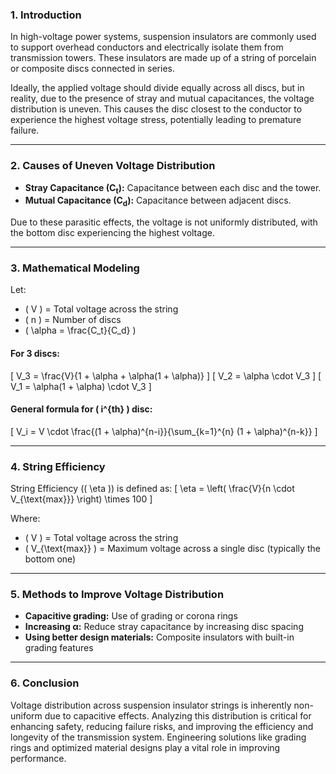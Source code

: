 ### 1. Introduction
In high-voltage power systems, suspension insulators are commonly used to support overhead conductors and electrically isolate them from transmission towers. These insulators are made up of a string of porcelain or composite discs connected in series.

Ideally, the applied voltage should divide equally across all discs, but in reality, due to the presence of stray and mutual capacitances, the voltage distribution is uneven. This causes the disc closest to the conductor to experience the highest voltage stress, potentially leading to premature failure.

---

### 2. Causes of Uneven Voltage Distribution

- **Stray Capacitance (C<sub>t</sub>):** Capacitance between each disc and the tower.
- **Mutual Capacitance (C<sub>d</sub>):** Capacitance between adjacent discs.

Due to these parasitic effects, the voltage is not uniformly distributed, with the bottom disc experiencing the highest voltage.

---

### 3. Mathematical Modeling

Let:
- \( V \) = Total voltage across the string
- \( n \) = Number of discs
- \( \alpha = \frac{C_t}{C_d} \)

#### For 3 discs:

\[
V_3 = \frac{V}{1 + \alpha + \alpha(1 + \alpha)}
\]
\[
V_2 = \alpha \cdot V_3
\]
\[
V_1 = \alpha(1 + \alpha) \cdot V_3
\]

#### General formula for \( i^{th} \) disc:
\[
V_i = V \cdot \frac{(1 + \alpha)^{n-i}}{\sum_{k=1}^{n} (1 + \alpha)^{n-k}}
\]

---

### 4. String Efficiency

String Efficiency (\( \eta \)) is defined as:
\[
\eta = \left( \frac{V}{n \cdot V_{\text{max}}} \right) \times 100
\]

Where:
- \( V \) = Total voltage across the string
- \( V_{\text{max}} \) = Maximum voltage across a single disc (typically the bottom one)

---

### 5. Methods to Improve Voltage Distribution

- **Capacitive grading:** Use of grading or corona rings
- **Increasing α:** Reduce stray capacitance by increasing disc spacing
- **Using better design materials:** Composite insulators with built-in grading features

---

### 6. Conclusion

Voltage distribution across suspension insulator strings is inherently non-uniform due to capacitive effects. Analyzing this distribution is critical for enhancing safety, reducing failure risks, and improving the efficiency and longevity of the transmission system. Engineering solutions like grading rings and optimized material designs play a vital role in improving performance.
